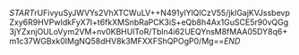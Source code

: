 $START$rUFivyuSyJWVYs2VhXTCWuLV++N491ylYlQlCzV55/jklGajKVJssbevpZxy6R9HVPwIdkFyX7I+t6fkXMSnbRaPCK3iS+eQb8h4Ax1GuSCE5r90vQGg3jYZxnjOULoVym2VM+nv0KBHUlToR/Tbln4i62UEQYnsM8fMAA05DY8q6+m1c37WGBxk0IMgNQ58dHV8k3MFXXFShQPOgP0/Mg==$END$